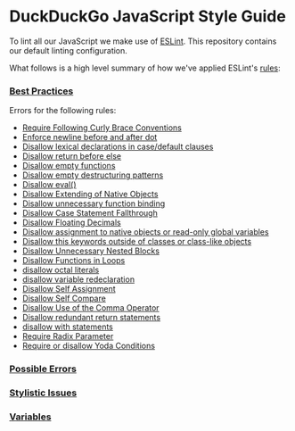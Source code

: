 # DuckDuckGo JavaScript Style Guide

To lint all our JavaScript we make use of [ESLint](http://eslint.org). This repository contains our default linting configuration.

What follows is a high level summary of how we've applied ESLint's [rules](http://eslint.org/docs/rules/):

### [Best Practices](http://eslint.org/docs/rules/#best-practices)

Errors for the following rules:

* [Require Following Curly Brace Conventions](http://eslint.org/docs/rules/curly)
* [Enforce newline before and after dot](http://eslint.org/docs/rules/dot-location)
* [Disallow lexical declarations in case/default clauses](http://eslint.org/docs/rules/no-case-declarations)
* [Disallow return before else](http://eslint.org/docs/rules/no-else-return)
* [Disallow empty functions](http://eslint.org/docs/rules/no-empty-function)
* [Disallow empty destructuring patterns](http://eslint.org/docs/rules/no-empty-pattern)
* [Disallow eval()](http://eslint.org/docs/rules/no-eval)
* [Disallow Extending of Native Objects](http://eslint.org/docs/rules/no-extend-native)
* [Disallow unnecessary function binding](http://eslint.org/docs/rules/no-extra-bind)
* [Disallow Case Statement Fallthrough](http://eslint.org/docs/rules/no-fallthrough)
* [Disallow Floating Decimals](http://eslint.org/docs/rules/no-floating-decimal)
* [Disallow assignment to native objects or read-only global variables](http://eslint.org/docs/rules/no-global-assign)
* [Disallow this keywords outside of classes or class-like objects](http://eslint.org/docs/rules/no-invalid-this)
* [Disallow Unnecessary Nested Blocks](http://eslint.org/docs/rules/no-lone-blocks)
* [Disallow Functions in Loops](http://eslint.org/docs/rules/no-loop-func)
* [disallow octal literals](http://eslint.org/docs/rules/no-octal)
* [disallow variable redeclaration](http://eslint.org/docs/rules/no-redeclare)
* [Disallow Self Assignment](http://eslint.org/docs/rules/no-self-assign)
* [Disallow Self Compare](http://eslint.org/docs/rules/no-self-compare)
* [Disallow Use of the Comma Operator](http://eslint.org/docs/rules/no-sequences)
* [Disallow redundant return statements](http://eslint.org/docs/rules/no-useless-return)
* [disallow with statements](http://eslint.org/docs/rules/no-with)
* [Require Radix Parameter](http://eslint.org/docs/rules/radix)
* [Require or disallow Yoda Conditions](http://eslint.org/docs/rules/yoda)

### [Possible Errors](http://eslint.org/docs/rules/#possible-errors)
### [Stylistic Issues](http://eslint.org/docs/rules/#stylistic-issues)
### [Variables](http://eslint.org/docs/rules/#variables)

